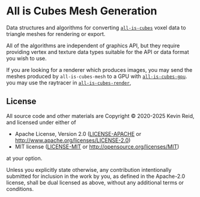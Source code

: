 All is Cubes Mesh Generation
============================

Data structures and algorithms for converting [`all-is-cubes`] voxel data to triangle meshes for rendering or export.

All of the algorithms are independent of graphics API, but they require providing vertex and texture data types suitable for the API or data format you wish to use.

If you are looking for a renderer which produces images,
you may send the meshes produced by `all-is-cubes-mesh` to a GPU with [`all-is-cubes-gpu`].
you may use the raytracer in [`all-is-cubes-render`],

[`all-is-cubes`]: https://crates.io/crates/all-is-cubes
[`all-is-cubes-gpu`]: https://crates.io/crates/all-is-cubes-gpu
[`all-is-cubes-render`]: https://crates.io/crates/all-is-cubes-render

License
-------

All source code and other materials are Copyright © 2020-2025 Kevin Reid, and licensed under either of

 * Apache License, Version 2.0
   ([LICENSE-APACHE](LICENSE-APACHE) or http://www.apache.org/licenses/LICENSE-2.0)
 * MIT license
   ([LICENSE-MIT](LICENSE-MIT) or http://opensource.org/licenses/MIT)

at your option. 

Unless you explicitly state otherwise, any contribution intentionally submitted
for inclusion in the work by you, as defined in the Apache-2.0 license, shall be
dual licensed as above, without any additional terms or conditions.
